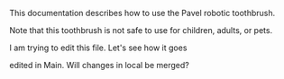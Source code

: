 This documentation describes how to use the Pavel robotic 
toothbrush.

Note that this toothbrush is not safe to use for children, 
adults, or pets.

I am trying to edit this file. Let's see how it goes


edited in Main. Will changes in local be merged?
